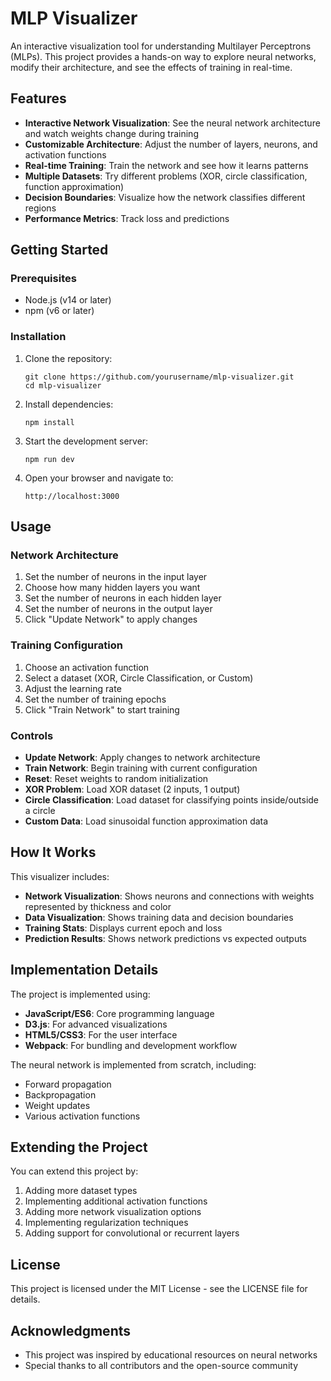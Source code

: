 # MLP Visualizer

An interactive visualization tool for understanding Multilayer Perceptrons (MLPs). This project provides a hands-on way to explore neural networks, modify their architecture, and see the effects of training in real-time.

## Features

- **Interactive Network Visualization**: See the neural network architecture and watch weights change during training
- **Customizable Architecture**: Adjust the number of layers, neurons, and activation functions
- **Real-time Training**: Train the network and see how it learns patterns
- **Multiple Datasets**: Try different problems (XOR, circle classification, function approximation)
- **Decision Boundaries**: Visualize how the network classifies different regions
- **Performance Metrics**: Track loss and predictions

## Getting Started

### Prerequisites

- Node.js (v14 or later)
- npm (v6 or later)

### Installation

1. Clone the repository:
   ```
   git clone https://github.com/yourusername/mlp-visualizer.git
   cd mlp-visualizer
   ```

2. Install dependencies:
   ```
   npm install
   ```

3. Start the development server:
   ```
   npm run dev
   ```

4. Open your browser and navigate to:
   ```
   http://localhost:3000
   ```

## Usage

### Network Architecture

1. Set the number of neurons in the input layer
2. Choose how many hidden layers you want
3. Set the number of neurons in each hidden layer
4. Set the number of neurons in the output layer
5. Click "Update Network" to apply changes

### Training Configuration

1. Choose an activation function
2. Select a dataset (XOR, Circle Classification, or Custom)
3. Adjust the learning rate
4. Set the number of training epochs
5. Click "Train Network" to start training

### Controls

- **Update Network**: Apply changes to network architecture
- **Train Network**: Begin training with current configuration
- **Reset**: Reset weights to random initialization
- **XOR Problem**: Load XOR dataset (2 inputs, 1 output)
- **Circle Classification**: Load dataset for classifying points inside/outside a circle
- **Custom Data**: Load sinusoidal function approximation data

## How It Works

This visualizer includes:

- **Network Visualization**: Shows neurons and connections with weights represented by thickness and color
- **Data Visualization**: Shows training data and decision boundaries
- **Training Stats**: Displays current epoch and loss
- **Prediction Results**: Shows network predictions vs expected outputs

## Implementation Details

The project is implemented using:

- **JavaScript/ES6**: Core programming language
- **D3.js**: For advanced visualizations
- **HTML5/CSS3**: For the user interface
- **Webpack**: For bundling and development workflow

The neural network is implemented from scratch, including:
- Forward propagation
- Backpropagation
- Weight updates
- Various activation functions

## Extending the Project

You can extend this project by:

1. Adding more dataset types
2. Implementing additional activation functions
3. Adding more network visualization options
4. Implementing regularization techniques
5. Adding support for convolutional or recurrent layers

## License

This project is licensed under the MIT License - see the LICENSE file for details.

## Acknowledgments

- This project was inspired by educational resources on neural networks
- Special thanks to all contributors and the open-source community
